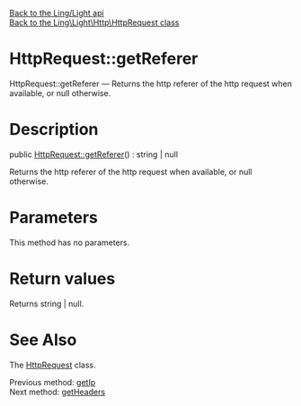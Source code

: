 [Back to the Ling/Light api](https://github.com/lingtalfi/Light/blob/master/doc/api/Ling/Light.md)<br>
[Back to the Ling\Light\Http\HttpRequest class](https://github.com/lingtalfi/Light/blob/master/doc/api/Ling/Light/Http/HttpRequest.md)


HttpRequest::getReferer
================



HttpRequest::getReferer — Returns the http referer of the http request when available, or null otherwise.




Description
================


public [HttpRequest::getReferer](https://github.com/lingtalfi/Light/blob/master/doc/api/Ling/Light/Http/HttpRequest/getReferer.md)() : string | null




Returns the http referer of the http request when available, or null otherwise.




Parameters
================

This method has no parameters.


Return values
================

Returns string | null.








See Also
================

The [HttpRequest](https://github.com/lingtalfi/Light/blob/master/doc/api/Ling/Light/Http/HttpRequest.md) class.

Previous method: [getIp](https://github.com/lingtalfi/Light/blob/master/doc/api/Ling/Light/Http/HttpRequest/getIp.md)<br>Next method: [getHeaders](https://github.com/lingtalfi/Light/blob/master/doc/api/Ling/Light/Http/HttpRequest/getHeaders.md)<br>

